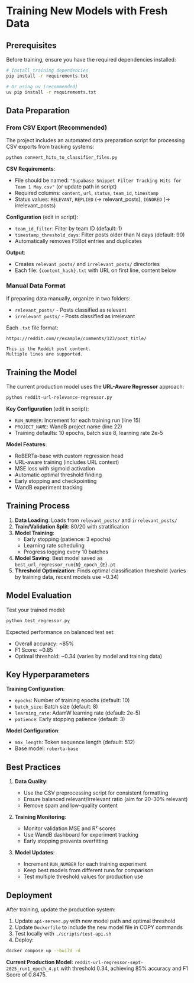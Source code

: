 # Training New Models with Fresh Data

## Prerequisites

Before training, ensure you have the required dependencies installed:

```bash
# Install training dependencies
pip install -r requirements.txt

# Or using uv (recommended)
uv pip install -r requirements.txt
```

## Data Preparation

### From CSV Export (Recommended)

The project includes an automated data preparation script for processing CSV exports from tracking systems:

```bash
python convert_hits_to_classifier_files.py
```

**CSV Requirements**:

- File should be named: `"Supabase Snippet Filter Tracking Hits for Team 1 May.csv"` (or update path in script)
- Required columns: `content`, `url`, `status`, `team_id`, `timestamp`
- Status values: `RELEVANT`, `REPLIED` (→ relevant_posts), `IGNORED` (→ irrelevant_posts)

**Configuration** (edit in script):

- `team_id_filter`: Filter by team ID (default: 1)
- `timestamp_threshold_days`: Filter posts older than N days (default: 90)
- Automatically removes F5Bot entries and duplicates

**Output**:

- Creates `relevant_posts/` and `irrelevant_posts/` directories
- Each file: `{content_hash}.txt` with URL on first line, content below

### Manual Data Format

If preparing data manually, organize in two folders:

- `relevant_posts/` - Posts classified as relevant
- `irrelevant_posts/` - Posts classified as irrelevant

Each `.txt` file format:

```
https://reddit.com/r/example/comments/123/post_title/

This is the Reddit post content.
Multiple lines are supported.
```

## Training the Model

The current production model uses the **URL-Aware Regressor** approach:

```bash
python reddit-url-relevance-regressor.py
```

**Key Configuration** (edit in script):

- `RUN_NUMBER`: Increment for each training run (line 15)
- `PROJECT_NAME`: WandB project name (line 22)
- Training defaults: 10 epochs, batch size 8, learning rate 2e-5

**Model Features**:

- RoBERTa-base with custom regression head
- URL-aware training (includes URL context)
- MSE loss with sigmoid activation
- Automatic optimal threshold finding
- Early stopping and checkpointing
- WandB experiment tracking

## Training Process

1. **Data Loading**: Loads from `relevant_posts/` and `irrelevant_posts/`
2. **Train/Validation Split**: 80/20 with stratification
3. **Model Training**:
   - Early stopping (patience: 3 epochs)
   - Learning rate scheduling
   - Progress logging every 10 batches
4. **Model Saving**: Best model saved as `best_url_regressor_run{N}_epoch_{E}.pt`
5. **Threshold Optimization**: Finds optimal classification threshold (varies by training data, recent models use ~0.34)

## Model Evaluation

Test your trained model:

```bash
python test_regressor.py
```

Expected performance on balanced test set:

- Overall accuracy: ~85%
- F1 Score: ~0.85
- Optimal threshold: ~0.34 (varies by model and training data)

## Key Hyperparameters

**Training Configuration**:

- `epochs`: Number of training epochs (default: 10)
- `batch_size`: Batch size (default: 8)
- `learning_rate`: AdamW learning rate (default: 2e-5)
- `patience`: Early stopping patience (default: 3)

**Model Configuration**:

- `max_length`: Token sequence length (default: 512)
- Base model: `roberta-base`

## Best Practices

1. **Data Quality**:

   - Use the CSV preprocessing script for consistent formatting
   - Ensure balanced relevant/irrelevant ratio (aim for 20-30% relevant)
   - Remove spam and low-quality content

2. **Training Monitoring**:

   - Monitor validation MSE and R² scores
   - Use WandB dashboard for experiment tracking
   - Early stopping prevents overfitting

3. **Model Updates**:
   - Increment `RUN_NUMBER` for each training experiment
   - Keep best models from different runs for comparison
   - Test multiple threshold values for production use

## Deployment

After training, update the production system:

1. Update `api-server.py` with new model path and optimal threshold
2. Update `Dockerfile` to include the new model file in COPY commands
3. Test locally with `./scripts/test-api.sh`
4. Deploy:

```bash
docker compose up --build -d
```

**Current Production Model**: `reddit-url-regressor-sept-2025_run1_epoch_4.pt` with threshold 0.34, achieving 85% accuracy and F1 Score of 0.8475.
